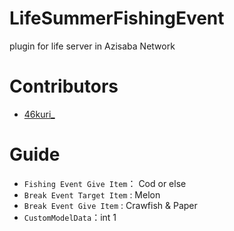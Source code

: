 # LifeSummerFishingEvent

plugin for life server in Azisaba Network

# Contributors
- [46kuri_](https://github.com/46kuri)

# Guide

- ``Fishing Event Give Item``： Cod or else
- ``Break Event Target Item`` : Melon
- ``Break Event Give Item`` : Crawfish & Paper
- ``CustomModelData``：int 1

